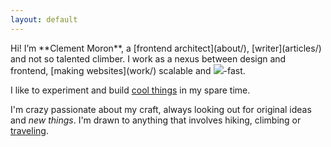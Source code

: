 ```yaml
---
layout: default
---
```


<div class="lead pretty-links">
  Hi! I’m **Clement Moron**, a [frontend architect](about/), [writer](articles/) and <span class="select-hide">not so</span> talented climber. I work as a nexus between design and frontend, [making websites](work/) scalable and <img src="{{ site.baseurl }}/assets/img/zap.png" class="emoji">-fast.

  I like to experiment and build [cool things](projects/) in my spare time.

  I'm <span class="select-hide">crazy</span> passionate about my craft, always looking out for original ideas and *new things*. I'm drawn to anything that involves hiking, climbing or [traveling](https://vimeo.com/120206922).
</div>
